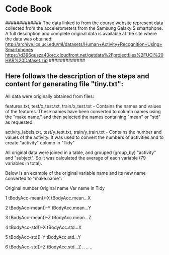 # Code Book

#############
The data linked to from the course website represent data collected from the accelerometers from the Samsung Galaxy S smartphone. A full description and complete original data is available at the site where the data was obtained:
http://archive.ics.uci.edu/ml/datasets/Human+Activity+Recognition+Using+Smartphones
https://d396qusza40orc.cloudfront.net/getdata%2Fprojectfiles%2FUCI%20HAR%20Dataset.zip
#############

## Here follows the description of the steps and content for generating file "tiny.txt":

All data were originally obtained from files:

features.txt, test/x_test.txt, train/x_test.txt - Contains the names and values of the features. These names have been converted to column names using the "make.name," and then selected the names containing "mean" or "std" as requested.

activity_labels.txt, test/y_test.txt, train/y_train.txt - Contains the number and values of the activity. It was used to convert the numbers of activities and to create "activity" column in "Tidy"

All original data were joined in a table, and grouped (group_by) "activity" and "subject". So it was calculated the average of each variable (79 variables in total).

Below is an example of the original variable name and its new name converted to "make.name":

Original number  	Original name	  Var name in Tidy

1	tBodyAcc-mean()-X	tBodyAcc.mean...X

2	tBodyAcc-mean()-Y	tBodyAcc.mean...Y

3	tBodyAcc-mean()-Z	tBodyAcc.mean...Z

4	tBodyAcc-std()-X	tBodyAcc.std...X

5	tBodyAcc-std()-Y	tBodyAcc.std...Y

6	tBodyAcc-std()-Z	tBodyAcc.std...Z
..
..
..


